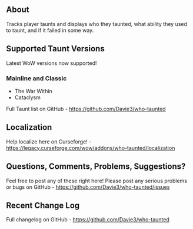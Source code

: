 ## About
Tracks player taunts and displays who they taunted, what ability they used to taunt, and if it failed in some way.

## Supported Taunt Versions
Latest WoW versions now supported!

### Mainline and Classic
- The War Within
- Cataclysm

Full Taunt list on GitHub - https://github.com/Davie3/who-taunted

## Localization

Help localize here on Curseforge! - https://legacy.curseforge.com/wow/addons/who-taunted/localization

## Questions, Comments, Problems, Suggestions?

Feel free to post any of these right here! Please post any serious problems or bugs on GitHub - https://github.com/Davie3/who-taunted/issues

## Recent Change Log

Full changelog on GitHub - https://github.com/Davie3/who-taunted